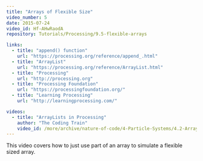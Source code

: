 ```yaml
---
title: "Arrays of Flexible Size"
video_number: 5
date: 2015-07-24
video_id: Hf-AHwRaodA
repository: Tutorials/Processing/9.5-flexible-arrays

links:
  - title: "append() function"
    url: "https://processing.org/reference/append_.html"
  - title: "ArrayList"
    url: "https://processing.org/reference/ArrayList.html"
  - title: "Processing"
    url: "http://processing.org"
  - title: "Processing Foundation"
    url: "https://processingfoundation.org/"
  - title: "Learning Processing"
    url: "http://learningprocessing.com/"

videos:
  - title: "ArrayLists in Processing"
    author: "The Coding Train"
    video_id: /more/archive/nature-of-code/4-Particle-Systems/4.2-ArrayLists-in-Processing
---
```


This video covers how to just use part of an array to simulate a flexible sized array.
